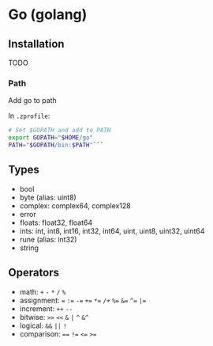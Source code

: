 # Go (golang)

## Installation

TODO

### Path

Add go to path

In `.zprofile`:

````sh
# Set $GOPATH and add to PATH
export GOPATH="$HOME/go"
PATH="$GOPATH/bin:$PATH"```
````

## Types

- bool
- byte (alias: uint8)
- complex: complex64, complex128
- error
- floats: float32, float64
- ints: int, int8, int16, int32, int64, uint, uint8, uint32, uint64
- rune (alias: int32)
- string

## Operators

- math: `+` `-` `*` `/` `%`
- assignment: `=` `:=` `-=` `+=` `*=` `/+` `%=` `&=` `^=` `|=`
- increment: `++` `--`
- bitwise: `>>` `<<` `&` `|` `^` `&^`
- logical: `&&` `||` `!`
- comparison: `==` `!=` `<=` `>=`
